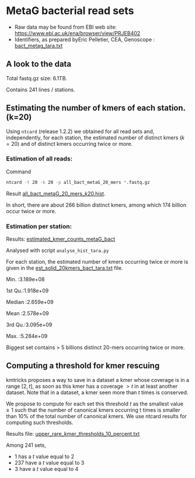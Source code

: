 # MetaG bacterial read sets

- Raw data may be found from EBI web site: https://www.ebi.ac.uk/ena/browser/view/PRJEB402
- Identifiers, as prepared byEric Pelletier, CEA, Genoscope : [bact_metag_tara.txt](bact_metag_tara.txt)

## A look to the data

Total fastq.gz size: 6.1TB.

Contains 241 lines / stations.

## Estimating the number of kmers of each station. (k=20)

Using `ntcard` (release 1.2.2) we obtained for all read sets and, independently, for each station, the estimated number of distinct kmers ($k=20$) and of distinct kmers occurring twice or more. 

### Estimation of all reads:

Command

```bash
ntcard -t 20 -k 20 -p all_bact_metaG_20_mers *.fastq.gz
```

Result [all_bact_metaG_20_mers_k20.hist](all_bact_metaG_20_mers_k20.hist).

In short, there are about 266 billion distinct kmers, among which 174 billion occur twice or more. 

### Estimation per station:

Results: [estimated_kmer_counts_metaG_bact](estimated_kmer_counts_metaG_bact)

Analysed with script `analyse_hist_tara.py`

For each station, the estimated number of kmers occurring twice or more is given in the [est_solid_20kmers_bact_tara.txt](est_solid_20kmers_bact_tara.txt) file.

Min.   :3.189e+08 

1st Qu.:1.918e+09 

Median :2.659e+09 

Mean   :2.578e+09 

3rd Qu.:3.095e+09 

Max.   :5.284e+09  

Biggest set contains > 5 billions distinct 20-mers occurring twice or more.



## Computing a threshold for kmer rescuing
kmtricks proposes a way to save in a dataset a kmer whose coverage is in a range $[2, t]$, as soon as this kmer has a coverage $> t$ in at least another dataset.
Note that in a dataset, a kmer seen more than $t$ times is conserved. 

We propose to compute for each set  this threshold $t$ as the smallest value $\geq 1$ such that the number of canonical kmers occurring t times is smaller
than 10% of the total number of canonical kmers. We use ntcard results for computing such thresholds.

Results file: [upper_rare_kmer_thresholds_10_percent.txt](upper_rare_kmer_thresholds_10_percent.txt)

Among 241 sets, 
- 1 has a $t$ value equal to 2
- 237 have a $t$ value equal to 3
- 3 have a $t$ value equal to 4


